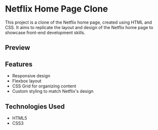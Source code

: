 # Netflix Home Page Clone

This project is a clone of the Netflix home page, created using HTML and CSS. It aims to replicate the layout and design of the Netflix home page to showcase front-end development skills.

## Preview


## Features

- Responsive design
- Flexbox layout
- CSS Grid for organizing content
- Custom styling to match Netflix's design

## Technologies Used

- HTML5
- CSS3


